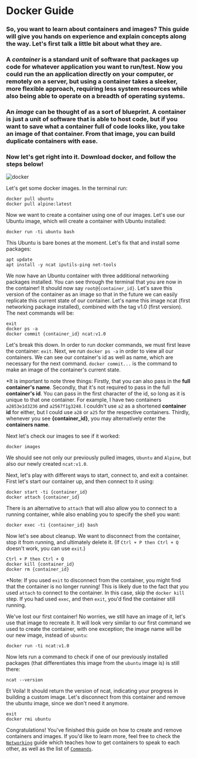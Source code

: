 # Docker Guide
### So, you want to learn about containers and images? This guide will give you hands on experience and explain concepts along the way. Let's first talk a little bit about what they are.
### A *container* is a standard unit of software that packages up code for whatever application you want to run/test. Now you could run the an application directly on your computer, or remotely on a server, but using a container takes a sleeker, more flexible approach, requiring less system resources while also being able to operate on a breadth of operating systems.
### An *image* can be thought of as a sort of blueprint. A container is just a unit of software that is able to host code, but if you want to save what a container full of code looks like, you take an image of that container. From that image, you can build duplicate containers with ease.
### Now let's get right into it. Download docker, and follow the steps below!
![docker](https://user-images.githubusercontent.com/84875113/135682938-67313527-093b-4efb-a046-0cb49c641929.png)

Let's get some docker images. In the terminal run:
```
docker pull ubuntu
docker pull alpine:latest
```
Now we want to create a container using one of our images. Let's use our Ubuntu image, which will create a container with Ubuntu installed:
```
docker run -ti ubuntu bash
```

This Ubuntu is bare bones at the moment. Let's fix that and install some packages:
```
apt update
apt install -y ncat iputils-ping net-tools
```
We now have an Ubuntu container with three additional networking packages installed. You can see through the terminal that you are now in the container! It should now say `root@{container_id}`.
Let's save this version of the container as an image so that in the future we can easily replicate this current state of our container. Let's name this image ncat (first networking package installed), combined with the tag v1.0 (first version). The next commands will be:
```
exit
docker ps -a
docker commit {container_id} ncat:v1.0
```
Let's break this down. In order to run docker commands, we must first leave the container: `exit`. Next, we run `docker ps -a` in order to view all our containers. We can see our container's id as well as name, which are necessary for the next command. `docker commit...` is the command to make an image of the container's current state.

*It is important to note three things:
    Firstly, that you can also pass in the **full container's name**. 
    Secondly, that it's not required to pass in the full **container's id**. You can pass in the first character of the id, so long as it is unique to that one container. For example, I have two containers `a2853e1d3236` and `a2567f1g3248`. I couldn't use `a2` as a shortened **container id** for either, but I could use `a28` or `a25` for the respective containers.
    Thirdly, whenever you see **{container_id}**, you may alternatively enter the **containers name**.

Next let's check our images to see if it worked:
```
docker images
```
We should see not only our previously pulled images, `Ubuntu` and `Alpine`, but also our newly created `ncat:v1.0`. 

Next, let's play with different ways to start, connect to, and exit a container. First let's start our container up, and then connect to it using:
```
docker start -ti {container_id}
docker attach {container_id}
```
There is an alternative to `attach` that will also allow you to connect to a running container, while also enabling you to specify the shell you want:
```
docker exec -ti {container_id} bash
```
Now let's see about cleanup. We want to disconnect from the container, stop it from running, and ultimately delete it. (If `Ctrl + P then Ctrl + Q` doesn't work, you can use `exit`.)
```
Ctrl + P then Ctrl + Q
docker kill {container_id}
docker rm {container_id}
```
*Note: If you used `exit` to disconnect from the container, you might find that the container is no longer running! This is likely due to the fact that you used `attach` to connect to the container. In this case, skip the `docker kill` step. If you had used `exec`, and then `exit`, you'd find the container still running.

We've lost our first container! No worries, we still have an image of it, let's use that image to recreate it. It will look very similar to our first command we used to create the container, with one exception; the image name will be our new image, instead of `ubuntu`:
```
docker run -ti ncat:v1.0
```
Now lets run a command to check if one of our previously installed packages (that differentiates this image from the `ubuntu` image is) is still there:
```
ncat --version
```
Et Voila! It should return the version of ncat, indicating your progress in building a custom image. Let's disconnect from this container and remove the ubuntu image, since we don't need it anymore.
```
exit
docker rmi ubuntu
```

Congratulations! You've finished this guide on how to create and remove containers and images. If you'd like to learn more, feel free to check the [`Networking`](https://github.com/SrKoDes/scripts/blob/main/docker/docker_networking.md) guide which teaches how to get containers to speak to each other, as well as the list of [`Commands`](https://github.com/SrKoDes/scripts/blob/main/docker/docker_commands.md).



